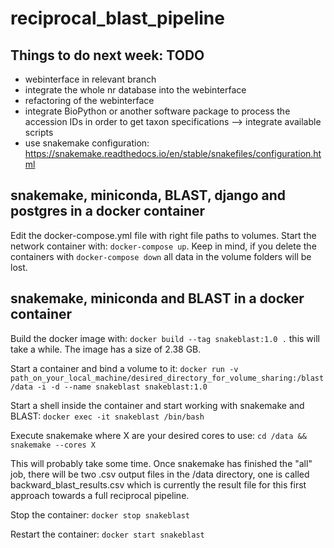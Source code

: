 # reciprocal_blast_pipeline

## Things to do next week: TODO
- webinterface in relevant branch
- integrate the whole nr database into the webinterface
- refactoring of the webinterface
- integrate BioPython or another software package to process the accession IDs in order to get taxon specifications --> integrate available scripts
- use snakemake configuration: https://snakemake.readthedocs.io/en/stable/snakefiles/configuration.html

## snakemake, miniconda, BLAST, django and postgres in a docker container
Edit the docker-compose.yml file with right file paths to volumes. Start the network container with:
`docker-compose up`. Keep in mind, if you delete the containers with `docker-compose down` all data in the volume folders will be lost.

## snakemake, miniconda and BLAST in a docker container
Build the docker image with:
`docker build --tag snakeblast:1.0 .` this will take a while. The image has a size of 2.38 GB. 

Start a container and bind a volume to it:
`docker run -v path_on_your_local_machine/desired_directory_for_volume_sharing:/blast/data -i -d --name snakeblast snakeblast:1.0`

Start a shell inside the container and start working with snakemake and BLAST:
`docker exec -it snakeblast /bin/bash`

Execute snakemake where X are your desired cores to use:
`cd /data && snakemake --cores X `

This will probably take some time. Once snakemake has finished the "all" job, there will be two .csv output files in the /data directory, one is called backward_blast_results.csv which is currently the result file for this first approach towards a full reciprocal pipeline. 

Stop the container:
`docker stop snakeblast`

Restart the container:
`docker start snakeblast`